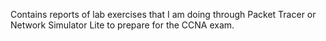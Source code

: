 Contains reports of lab exercises that I am doing through Packet Tracer or Network Simulator Lite to prepare for the CCNA exam.
